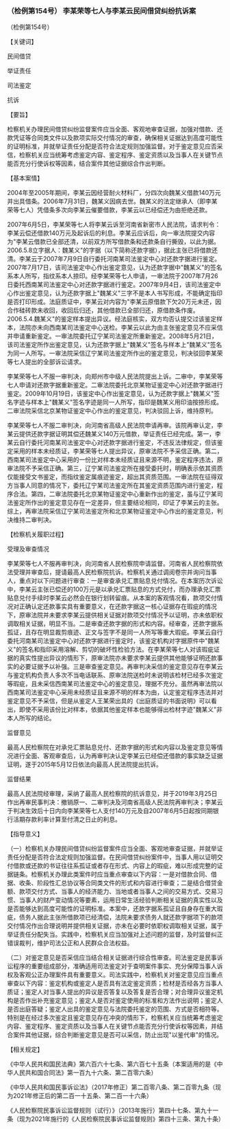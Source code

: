 ### （检例第154号） 李某荣等七人与李某云民间借贷纠纷抗诉案

（检例第154号）

【关键词】

民间借贷

举证责任

司法鉴定

抗诉

【要旨】

检察机关办理民间借贷纠纷监督案件应当全面、客观地审查证据，加强对借款、还款凭证等合同类文件以及款项实际交付情况的审查，确保相关证据达到高度可能性的证明标准，并就举证责任分配是否符合法定规则加强监督。对于鉴定意见应否采信，检察机关应当统筹考虑鉴定内容、鉴定程序、鉴定资质以及当事人在关键节点能否充分行使诉权等因素，结合案件其他证据综合作出判断。

【基本案情】

2004年至2005年期间，李某云因经营耐火材料厂，分四次向魏某义借款140万元并出具借条。2006年7月31日，魏某义因病去世。魏某义的法定继承人（即李某荣等七人）凭借条多次向李某云催要借款，李某云以已经偿还为由拒绝还款。

2007年6月5日，李某荣等七人将李某云诉至河南省新密市人民法院，请求判令：李某云偿还借款140万元及起诉后的利息。李某云应诉后，向一审法院提交内容为"李某云借款已全部还清，以前双方所写借款条和还款条自行撕毁，以此为据。2006.5.8立字据人：魏某义"的字据（以下简称还款字据），据此主张已将借款还清。李某云于2007年7月9日自行委托河南某司法鉴定中心对还款字据进行鉴定。2007年7月17日，该司法鉴定中心作出鉴定意见，认为还款字据中"魏某义"的签名系本人所写，指纹系本人捺印。经李某荣等七人申请，一审法院于2007年7月26日委托西南某司法鉴定中心对还款字据进行鉴定。2007年9月4日，该司法鉴定中心作出鉴定意见，认为还款字据上"魏某义"三字不是本人书写形成，不能确定指印是否打印形成。法庭质证中，李某云对内容为"李某云原借款下欠20万元未还，因合作硅砖款未收回，收回后归还，其他借款已全部归还，原借款条作废。2006.5.4.魏某义"的鉴定样本提出异议。经法庭核实，双方均否认提交过该鉴定样本，法院亦未向西南某司法鉴定中心送检。李某云以此为由主张鉴定意见不应采信并申请重新鉴定。一审法院委托辽宁某司法鉴定所重新鉴定。2008年5月21日，该司法鉴定所作出鉴定意见，认为还款字据上"魏某义"签名与样本上"魏某义"签名为同一人所写。一审法院采信辽宁某司法鉴定所作出的鉴定意见，判决驳回李某荣等七人提出的全部诉讼请求。

李某荣等七人不服一审判决，向郑州市中级人民法院提出上诉。二审中，李某荣等七人申请对还款字据重新鉴定。二审法院委托北京某物证鉴定中心对还款字据进行鉴定。2009年10月19日，该鉴定中心作出鉴定意见，认为还款字据上"魏某义"签名字迹与样本上"魏某义"签名字迹是同一人所写，指印是魏某义用印油按捺形成。二审法院采信北京某物证鉴定中心作出的鉴定意见，判决驳回上诉，维持原判。

李某荣等七人不服二审判决，向河南省高级人民法院申请再审。该院再审认定，李某云提供还款字据证明其偿还魏某义140万元借款，举证责任已经完成。第一，李某云自行委托河南某司法鉴定中心对还款字据进行鉴定，不违反法律规定，但该鉴定采用的样本未经质证，李某荣等七人提出异议，原审法院不予采信正确。第二，西南某司法鉴定中心采用的一份比对样本未经质证且来源不明，鉴定程序违法，原审法院不予采信正确。第三，辽宁某司法鉴定所在接受委托时，明确表示依其资质仅能接受文书鉴定，而指纹鉴定属痕迹鉴定，超出其资质范围。一审法院在征得双方当事人同意的情况下，委托辽宁某司法鉴定所在其鉴定资质范围内进行鉴定，程序合法。第四，二审法院委托北京某物证鉴定中心重新作出的鉴定，虽与辽宁某司法鉴定所作出的鉴定意见存在一定差异，但主要结论相同，印证了李某云的主张。综上，再审法院采信辽宁某司法鉴定所和北京某物证鉴定中心作出的鉴定意见，判决维持二审判决。

【检察机关履职过程】

受理及审查情况

李某荣等七人不服再审判决，向河南省人民检察院申请监督。河南省人民检察院依法受理并审查后，提请最高人民检察院抗诉。检察机关通过调阅卷宗并询问当事人，重点对以下问题进行审查：一是审查承兑汇票贴息兑付情况。在本案历次诉讼中，李某云主张已偿还的100万元是以承兑汇票贴息的方式兑付，而办理承兑汇票贴息兑付手续时李某云必然会在银行划转留痕。从本案的客观情况看，款项交付情况对正确认定还款事实具有重要意义，在还款字据这一核心证据存在瑕疵的情况下，原审法院并未要求李某云提供相关证据对款项交付情况予以证明，亦未依职权调取相关证据，明显不当。二是审查还款字据的形式和内容。经审查，还款字据系孤证，且存在明显裁剪痕迹、正文与签字不是同一人所写等重大瑕疵。李某云自行委托河南某司法鉴定中心对还款字据进行鉴定时，该鉴定机构对字据原件中"魏某义"的签名和指印采用溶解、剪切的破坏性检验方法。在李某荣等七人对该瑕疵证据的真实性提出异议的情形下，原审法院亦未要求李某云提供其他能够证明还款事实的必要证据予以补强。三是审查鉴定意见。再审判决采信的鉴定意见存在李某云与鉴定机构负责人多次不当电话联系、原审法院送检时未说明该检材已经多次鉴定等瑕疵，且未采信西南某司法鉴定中心的鉴定意见，理据不充分。虽然再审法院以西南某司法鉴定中心采用未经质证且来源不明的样本为由，认定鉴定程序违法并对鉴定意见不予采信，但是从鉴定人王某荣出具的《出庭质证的书面说明》可以看出，即使不采用该份比对样本，依据其他鉴定样本也能够得出检材字迹"魏某义"非本人所写的结论。

监督意见

最高人民检察院在对承兑汇票贴息兑付、还款字据的形式和内容以及鉴定意见等情况进行全面、客观审查后，认为再审判决认定李某云已经偿还借款的事实缺乏证据证明，遂于2015年5月12日依法向最高人民法院提出抗诉。

监督结果

最高人民法院经审理，采纳了最高人民检察院的抗诉意见，并于2019年3月25日作出再审民事判决：撤销原一、二审判决及河南省高级人民法院再审判决；李某云于判决生效后十日内向李某荣等七人支付140万元及自2007年6月5日起按同期银行活期存款利率计算至付清之日止的利息。

【指导意义】

（一）检察机关办理民间借贷纠纷监督案件应当全面、客观地审查证据，并就举证责任分配是否符合法定规则加强监督。在民间借贷纠纷案件中，当事人用以证明交付借款或还款的书证往往系孤证或者存在形式、内容上的瑕疵，难以形成完整的证据链条。检察机关办理此类案件时应当重点审查以下内容：一是对借款合同、借据、收条、阶段性汇总协议等合同类文件的形式和内容进行审查；二是结合借贷金额、款项交付方式、当事人的经济能力、当地或者当事人之间的交易方式、交易习惯、当事人的财产变动情况等要素，运用日常生活经验判断相关证据的真实性以及是否能够达到高度可能性的证明标准。本案中，还款字据系孤证且自身存在重大瑕疵，债务人据此主张所借款项已经清偿，法院未要求债务人就还款字据项下的款项交付情况作出合理说明并提供相关证据，亦未在必要时依职权调取相关证据，属于举证责任分配失当。实践中，检察机关应当加强对上述问题的监督，及时监督纠正错误裁判，维护司法公正和人民群众合法权益。

（二）对鉴定意见是否采信应当结合相关证据进行综合性审查。司法鉴定是民事诉讼程序的重要组成部分，准确适用司法鉴定对于查明案件事实、充分保障当事人诉权及客观公正办理案件具有重要意义。司法实践中，检察机关对鉴定意见应当重点审查以下内容：鉴定机构或鉴定人是否具有法定鉴定资质；检材是否经各方当事人质证；鉴定人对当事人提出的异议是否答复以及答复是否合理；对合理异议鉴定机构是否作出补充鉴定意见；鉴定人是否对鉴定使用的标准和方法作出说明；鉴定人是否出庭答疑；鉴定人出具的鉴定意见与法院委托鉴定的范围、方式是否相符等。特别是在经过多次鉴定且鉴定意见存在冲突的情形下，检察机关应当统筹考虑鉴定内容、鉴定程序、鉴定资质以及当事人在关键节点能否充分行使诉权等因素，并结合案件其他证据，综合判断鉴定意见是否可以采信，防止出现"以鉴代审"的情况。

【相关规定】

《中华人民共和国民法典》第六百六十七条、第六百七十五条（本案适用的是《中华人民共和国合同法》第一百九十六条、第二百零六条）

《中华人民共和国民事诉讼法》（2017年修正）第二百零八条、第二百零九条（现为2021年修正后的第二百一十五条、第二百一十六条）

《人民检察院民事诉讼监督规则（试行）》（2013年施行）第四十七条、第九十一条（现为2021年施行的《人民检察院民事诉讼监督规则》第四十三条、第九十条）
